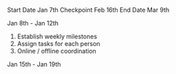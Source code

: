Start Date Jan 7th
Checkpoint Feb 16th
End Date Mar 9th

Jan 8th - Jan 12th
1) Establish weekly milestones
2) Assign tasks for each person
3) Online / offline coordination

Jan 15th - Jan 19th

